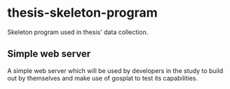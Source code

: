 # thesis-skeleton-program
Skeleton program used in thesis' data collection.
## Simple web server
A simple web server which will be used by developers in the study to build out by themselves and make use of gosplat to test its capabilities.
